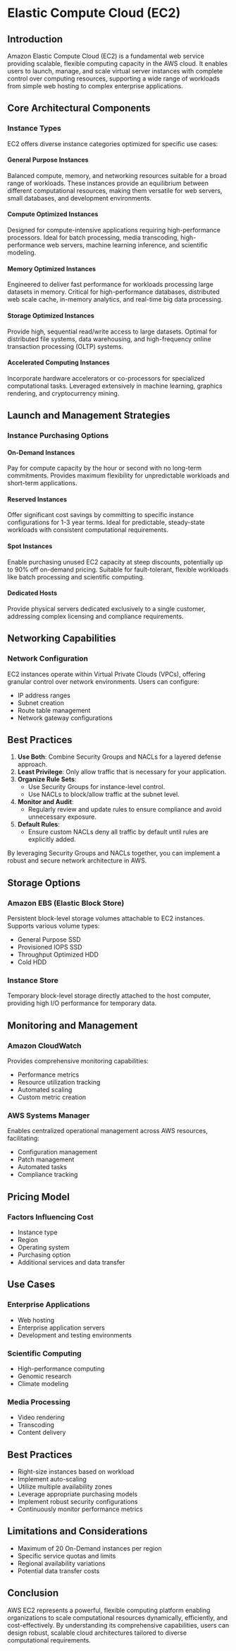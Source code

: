 # Elastic Compute Cloud (EC2)

## Introduction

Amazon Elastic Compute Cloud (EC2) is a fundamental web service providing scalable, flexible computing capacity in the AWS cloud. It enables users to launch, manage, and scale virtual server instances with complete control over computing resources, supporting a wide range of workloads from simple web hosting to complex enterprise applications.

## Core Architectural Components

### Instance Types

EC2 offers diverse instance categories optimized for specific use cases:

#### General Purpose Instances
Balanced compute, memory, and networking resources suitable for a broad range of workloads. These instances provide an equilibrium between different computational resources, making them versatile for web servers, small databases, and development environments.

#### Compute Optimized Instances
Designed for compute-intensive applications requiring high-performance processors. Ideal for batch processing, media transcoding, high-performance web servers, machine learning inference, and scientific modeling.

#### Memory Optimized Instances
Engineered to deliver fast performance for workloads processing large datasets in memory. Critical for high-performance databases, distributed web scale cache, in-memory analytics, and real-time big data processing.

#### Storage Optimized Instances
Provide high, sequential read/write access to large datasets. Optimal for distributed file systems, data warehousing, and high-frequency online transaction processing (OLTP) systems.

#### Accelerated Computing Instances
Incorporate hardware accelerators or co-processors for specialized computational tasks. Leveraged extensively in machine learning, graphics rendering, and cryptocurrency mining.

## Launch and Management Strategies

### Instance Purchasing Options

#### On-Demand Instances
Pay for compute capacity by the hour or second with no long-term commitments. Provides maximum flexibility for unpredictable workloads and short-term applications.

#### Reserved Instances
Offer significant cost savings by committing to specific instance configurations for 1-3 year terms. Ideal for predictable, steady-state workloads with consistent computational requirements.

#### Spot Instances
Enable purchasing unused EC2 capacity at steep discounts, potentially up to 90% off on-demand pricing. Suitable for fault-tolerant, flexible workloads like batch processing and scientific computing.

#### Dedicated Hosts
Provide physical servers dedicated exclusively to a single customer, addressing complex licensing and compliance requirements.

## Networking Capabilities

### Network Configuration
EC2 instances operate within Virtual Private Clouds (VPCs), offering granular control over network environments. Users can configure:
- IP address ranges
- Subnet creation
- Route table management
- Network gateway configurations

## **Best Practices**

1. **Use Both**: Combine Security Groups and NACLs for a layered defense approach.
2. **Least Privilege**: Only allow traffic that is necessary for your application.
3. **Organize Rule Sets**:
   - Use Security Groups for instance-level control.
   - Use NACLs to block/allow traffic at the subnet level.
4. **Monitor and Audit**:
   - Regularly review and update rules to ensure compliance and avoid unnecessary exposure.
5. **Default Rules**:
   - Ensure custom NACLs deny all traffic by default until rules are explicitly added.

By leveraging Security Groups and NACLs together, you can implement a robust and secure network architecture in AWS.


## Storage Options

### Amazon EBS (Elastic Block Store)
Persistent block-level storage volumes attachable to EC2 instances. Supports various volume types:
- General Purpose SSD
- Provisioned IOPS SSD
- Throughput Optimized HDD
- Cold HDD

### Instance Store
Temporary block-level storage directly attached to the host computer, providing high I/O performance for temporary data.

## Monitoring and Management

### Amazon CloudWatch
Provides comprehensive monitoring capabilities:
- Performance metrics
- Resource utilization tracking
- Automated scaling
- Custom metric creation

### AWS Systems Manager
Enables centralized operational management across AWS resources, facilitating:
- Configuration management
- Patch management
- Automated tasks
- Compliance tracking

## Pricing Model

### Factors Influencing Cost
- Instance type
- Region
- Operating system
- Purchasing option
- Additional services and data transfer

## Use Cases

### Enterprise Applications
- Web hosting
- Enterprise application servers
- Development and testing environments

### Scientific Computing
- High-performance computing
- Genomic research
- Climate modeling

### Media Processing
- Video rendering
- Transcoding
- Content delivery

## Best Practices

- Right-size instances based on workload
- Implement auto-scaling
- Utilize multiple availability zones
- Leverage appropriate purchasing models
- Implement robust security configurations
- Continuously monitor performance metrics

## Limitations and Considerations

- Maximum of 20 On-Demand instances per region
- Specific service quotas and limits
- Regional availability variations
- Potential data transfer costs

## Conclusion

AWS EC2 represents a powerful, flexible computing platform enabling organizations to scale computational resources dynamically, efficiently, and cost-effectively. By understanding its comprehensive capabilities, users can design robust, scalable cloud architectures tailored to diverse computational requirements.
